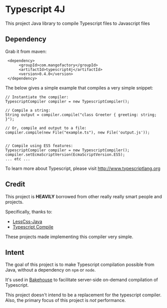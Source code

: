# Typescript 4J
This project Java library to compile Typescript files to Javascript files

## Dependency
Grab it from maven:

     <dependency>
          <groupId>com.mangofactory</groupId>
          <artifactId>typescript4j</artifactId>
          <version>0.4.0</version>
     </dependency>
     
     
The below gives a simple example that compiles a very simple snippet:

	// Instantiate the compiler:
	TypescriptCompiler compiler = new TypescriptCompiler();
	
	// Compile a string:
	String output = compiler.compile("class Greeter { greeting: string; }");
	
	// Or, compile and output to a file:
	compiler.compile(new File("example.ts"), new File('output.js'));
	
	
	// Compile using ES5 features:
	TypescriptCompiler compiler = new TypescriptCompiler();
	compiler.setEcmaScriptVersion(EcmaScriptVersion.ES5);
	... etc ...
	
To learn more about Typescript, please visit http://www.typescriptlang.org

## Credit
This project is **HEAVILY** borrowed from other really really smart people and projects.

Specifically, thanks to:
 * [LessCss-Java](https://github.com/marceloverdijk/lesscss-java)
 * [Typescript Compile](https://github.com/niutech/typescript-compile)
 
These projects made implementing this compiler very simple.

## Intent
The goal of this project is to make Typescript compilation possible from Java,
without a dependency on `npm` or `node`.

It's used in [Bakehouse](https://github.com/martypitt/bakehouse) to facilitate server-side on-demand compilation of Typescript.

This project doesn't intend to be a replacement for the typescript compiler.
Also, the primary focus of this project is *not* performance.


